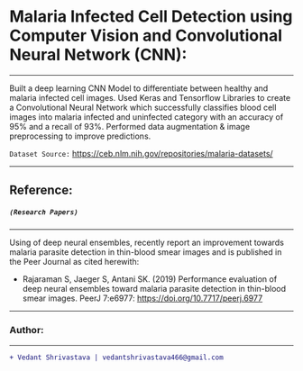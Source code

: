 # Malaria Infected Cell Detection using Computer Vision and Convolutional Neural Network (CNN):
____________________________________________________________________________________________________________________________________
Built a deep learning CNN Model to differentiate between healthy and malaria infected cell images. Used Keras and Tensorflow Libraries to create a Convolutional Neural Network which successfully classifies blood cell images into malaria infected and uninfected category with an accuracy of 95% and a recall of 93%.
Performed data augmentation & image preprocessing to improve predictions. 

`Dataset Source:`
https://ceb.nlm.nih.gov/repositories/malaria-datasets/
____________________________________________________________________________________________________________________________________
## Reference:
##### `(Research Papers)`
____________________________________________________________________________________________________________________________________
Using of deep neural ensembles, recently report an improvement towards malaria parasite detection in thin-blood smear images and is published in the Peer Journal as cited herewith:
- Rajaraman S, Jaeger S, Antani SK. (2019) Performance evaluation of deep neural ensembles toward malaria parasite detection in thin-blood smear images. PeerJ 7:e6977: https://doi.org/10.7717/peerj.6977
___________________________________________________________________________________________________________________________________
### Author:
----------------------------------
```diff
+ Vedant Shrivastava | vedantshrivastava466@gmail.com
````
